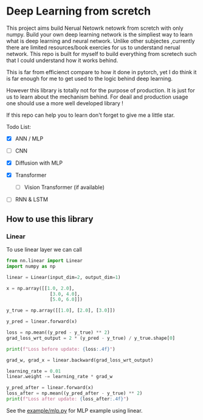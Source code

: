 # Deep Learning from scretch
This project aims build Nerual Netowrk netowrk from scretch with only numpy. 
Build your own deep learning network is the simpliest way to learn what is deep learning and neural network. Unlike other subjectes ,currently there are limited resources/book exercies for us to understand nerual network. This repo is built for myself to build everything from scretech such that I could understand how it works behind. 

This is far from efficienct compare to how it done in pytorch, yet I do think it is far enough for me to get used to the logic behind deep learning.

However this library is totally not for the purpose of production. It is just for us to learn about the mechanism behind. For deail and production usage one should use a more well developed library ! 

If this repo can help you to learn don't forget to give me a little star. 

Todo List:
- [x] ANN / MLP 
- [ ] CNN
- [x] Diffusion with MLP
- [x] Transformer 

    - [ ] Vision Transformer (if available)
- [ ] RNN & LSTM

## How to use this library 

### Linear
To use linear layer we can call
```py
from nn.linear import Linear
import numpy as np

linear = Linear(input_dim=2, output_dim=1)

x = np.array([[1.0, 2.0],
                [3.0, 4.0],
                [5.0, 6.0]])

y_true = np.array([[1.0], [2.0], [3.0]])

y_pred = linear.forward(x)

loss = np.mean((y_pred - y_true) ** 2)
grad_loss_wrt_output = 2 * (y_pred - y_true) / y_true.shape[0]

print(f"Loss before update: {loss:.4f}")

grad_w, grad_x = linear.backward(grad_loss_wrt_output)

learning_rate = 0.01
linear.weight -= learning_rate * grad_w

y_pred_after = linear.forward(x)
loss_after = np.mean((y_pred_after - y_true) ** 2)
print(f"Loss after update: {loss_after:.4f}")

```

See the [example/mlp.py](mlp.py) for MLP example using linear. 
